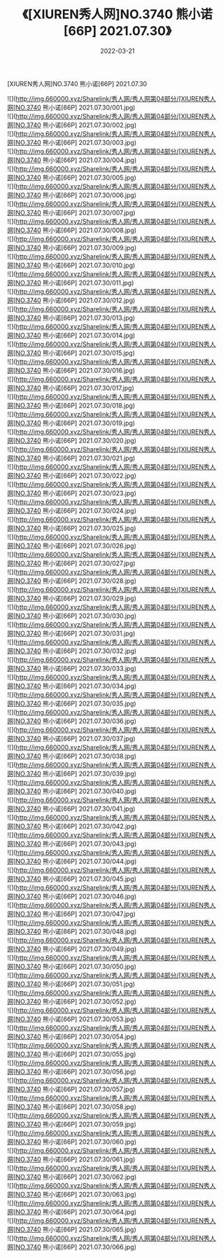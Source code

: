 ﻿---
layout: post
title:  《[XIUREN秀人网]NO.3740 熊小诺[66P] 2021.07.30》
date:   2022-03-21
img: http://img.660000.xyz/Sharelink/秀人网/秀人网第04部分/[XIUREN秀人网]NO.3740 熊小诺[66P] 2021.07.30/000.jpg
categories: [美女, 清纯, 唯美]
---

[XIUREN秀人网]NO.3740 熊小诺[66P] 2021.07.30

 ![](http://img.660000.xyz/Sharelink/秀人网/秀人网第04部分/[XIUREN秀人网]NO.3740 熊小诺[66P] 2021.07.30/001.jpg) <br>![](http://img.660000.xyz/Sharelink/秀人网/秀人网第04部分/[XIUREN秀人网]NO.3740 熊小诺[66P] 2021.07.30/002.jpg) <br>![](http://img.660000.xyz/Sharelink/秀人网/秀人网第04部分/[XIUREN秀人网]NO.3740 熊小诺[66P] 2021.07.30/003.jpg) <br>![](http://img.660000.xyz/Sharelink/秀人网/秀人网第04部分/[XIUREN秀人网]NO.3740 熊小诺[66P] 2021.07.30/004.jpg) <br>![](http://img.660000.xyz/Sharelink/秀人网/秀人网第04部分/[XIUREN秀人网]NO.3740 熊小诺[66P] 2021.07.30/005.jpg) <br>![](http://img.660000.xyz/Sharelink/秀人网/秀人网第04部分/[XIUREN秀人网]NO.3740 熊小诺[66P] 2021.07.30/006.jpg) <br>![](http://img.660000.xyz/Sharelink/秀人网/秀人网第04部分/[XIUREN秀人网]NO.3740 熊小诺[66P] 2021.07.30/007.jpg) <br>![](http://img.660000.xyz/Sharelink/秀人网/秀人网第04部分/[XIUREN秀人网]NO.3740 熊小诺[66P] 2021.07.30/008.jpg) <br>![](http://img.660000.xyz/Sharelink/秀人网/秀人网第04部分/[XIUREN秀人网]NO.3740 熊小诺[66P] 2021.07.30/009.jpg) <br>![](http://img.660000.xyz/Sharelink/秀人网/秀人网第04部分/[XIUREN秀人网]NO.3740 熊小诺[66P] 2021.07.30/010.jpg) <br>![](http://img.660000.xyz/Sharelink/秀人网/秀人网第04部分/[XIUREN秀人网]NO.3740 熊小诺[66P] 2021.07.30/011.jpg) <br>![](http://img.660000.xyz/Sharelink/秀人网/秀人网第04部分/[XIUREN秀人网]NO.3740 熊小诺[66P] 2021.07.30/012.jpg) <br>![](http://img.660000.xyz/Sharelink/秀人网/秀人网第04部分/[XIUREN秀人网]NO.3740 熊小诺[66P] 2021.07.30/013.jpg) <br>![](http://img.660000.xyz/Sharelink/秀人网/秀人网第04部分/[XIUREN秀人网]NO.3740 熊小诺[66P] 2021.07.30/014.jpg) <br>![](http://img.660000.xyz/Sharelink/秀人网/秀人网第04部分/[XIUREN秀人网]NO.3740 熊小诺[66P] 2021.07.30/015.jpg) <br>![](http://img.660000.xyz/Sharelink/秀人网/秀人网第04部分/[XIUREN秀人网]NO.3740 熊小诺[66P] 2021.07.30/016.jpg) <br>![](http://img.660000.xyz/Sharelink/秀人网/秀人网第04部分/[XIUREN秀人网]NO.3740 熊小诺[66P] 2021.07.30/017.jpg) <br>![](http://img.660000.xyz/Sharelink/秀人网/秀人网第04部分/[XIUREN秀人网]NO.3740 熊小诺[66P] 2021.07.30/018.jpg) <br>![](http://img.660000.xyz/Sharelink/秀人网/秀人网第04部分/[XIUREN秀人网]NO.3740 熊小诺[66P] 2021.07.30/019.jpg) <br>![](http://img.660000.xyz/Sharelink/秀人网/秀人网第04部分/[XIUREN秀人网]NO.3740 熊小诺[66P] 2021.07.30/020.jpg) <br>![](http://img.660000.xyz/Sharelink/秀人网/秀人网第04部分/[XIUREN秀人网]NO.3740 熊小诺[66P] 2021.07.30/021.jpg) <br>![](http://img.660000.xyz/Sharelink/秀人网/秀人网第04部分/[XIUREN秀人网]NO.3740 熊小诺[66P] 2021.07.30/022.jpg) <br>![](http://img.660000.xyz/Sharelink/秀人网/秀人网第04部分/[XIUREN秀人网]NO.3740 熊小诺[66P] 2021.07.30/023.jpg) <br>![](http://img.660000.xyz/Sharelink/秀人网/秀人网第04部分/[XIUREN秀人网]NO.3740 熊小诺[66P] 2021.07.30/024.jpg) <br>![](http://img.660000.xyz/Sharelink/秀人网/秀人网第04部分/[XIUREN秀人网]NO.3740 熊小诺[66P] 2021.07.30/025.jpg) <br>![](http://img.660000.xyz/Sharelink/秀人网/秀人网第04部分/[XIUREN秀人网]NO.3740 熊小诺[66P] 2021.07.30/026.jpg) <br>![](http://img.660000.xyz/Sharelink/秀人网/秀人网第04部分/[XIUREN秀人网]NO.3740 熊小诺[66P] 2021.07.30/027.jpg) <br>![](http://img.660000.xyz/Sharelink/秀人网/秀人网第04部分/[XIUREN秀人网]NO.3740 熊小诺[66P] 2021.07.30/028.jpg) <br>![](http://img.660000.xyz/Sharelink/秀人网/秀人网第04部分/[XIUREN秀人网]NO.3740 熊小诺[66P] 2021.07.30/029.jpg) <br>![](http://img.660000.xyz/Sharelink/秀人网/秀人网第04部分/[XIUREN秀人网]NO.3740 熊小诺[66P] 2021.07.30/030.jpg) <br>![](http://img.660000.xyz/Sharelink/秀人网/秀人网第04部分/[XIUREN秀人网]NO.3740 熊小诺[66P] 2021.07.30/031.jpg) <br>![](http://img.660000.xyz/Sharelink/秀人网/秀人网第04部分/[XIUREN秀人网]NO.3740 熊小诺[66P] 2021.07.30/032.jpg) <br>![](http://img.660000.xyz/Sharelink/秀人网/秀人网第04部分/[XIUREN秀人网]NO.3740 熊小诺[66P] 2021.07.30/033.jpg) <br>![](http://img.660000.xyz/Sharelink/秀人网/秀人网第04部分/[XIUREN秀人网]NO.3740 熊小诺[66P] 2021.07.30/034.jpg) <br>![](http://img.660000.xyz/Sharelink/秀人网/秀人网第04部分/[XIUREN秀人网]NO.3740 熊小诺[66P] 2021.07.30/035.jpg) <br>![](http://img.660000.xyz/Sharelink/秀人网/秀人网第04部分/[XIUREN秀人网]NO.3740 熊小诺[66P] 2021.07.30/036.jpg) <br>![](http://img.660000.xyz/Sharelink/秀人网/秀人网第04部分/[XIUREN秀人网]NO.3740 熊小诺[66P] 2021.07.30/037.jpg) <br>![](http://img.660000.xyz/Sharelink/秀人网/秀人网第04部分/[XIUREN秀人网]NO.3740 熊小诺[66P] 2021.07.30/038.jpg) <br>![](http://img.660000.xyz/Sharelink/秀人网/秀人网第04部分/[XIUREN秀人网]NO.3740 熊小诺[66P] 2021.07.30/039.jpg) <br>![](http://img.660000.xyz/Sharelink/秀人网/秀人网第04部分/[XIUREN秀人网]NO.3740 熊小诺[66P] 2021.07.30/040.jpg) <br>![](http://img.660000.xyz/Sharelink/秀人网/秀人网第04部分/[XIUREN秀人网]NO.3740 熊小诺[66P] 2021.07.30/041.jpg) <br>![](http://img.660000.xyz/Sharelink/秀人网/秀人网第04部分/[XIUREN秀人网]NO.3740 熊小诺[66P] 2021.07.30/042.jpg) <br>![](http://img.660000.xyz/Sharelink/秀人网/秀人网第04部分/[XIUREN秀人网]NO.3740 熊小诺[66P] 2021.07.30/043.jpg) <br>![](http://img.660000.xyz/Sharelink/秀人网/秀人网第04部分/[XIUREN秀人网]NO.3740 熊小诺[66P] 2021.07.30/044.jpg) <br>![](http://img.660000.xyz/Sharelink/秀人网/秀人网第04部分/[XIUREN秀人网]NO.3740 熊小诺[66P] 2021.07.30/045.jpg) <br>![](http://img.660000.xyz/Sharelink/秀人网/秀人网第04部分/[XIUREN秀人网]NO.3740 熊小诺[66P] 2021.07.30/046.jpg) <br>![](http://img.660000.xyz/Sharelink/秀人网/秀人网第04部分/[XIUREN秀人网]NO.3740 熊小诺[66P] 2021.07.30/047.jpg) <br>![](http://img.660000.xyz/Sharelink/秀人网/秀人网第04部分/[XIUREN秀人网]NO.3740 熊小诺[66P] 2021.07.30/048.jpg) <br>![](http://img.660000.xyz/Sharelink/秀人网/秀人网第04部分/[XIUREN秀人网]NO.3740 熊小诺[66P] 2021.07.30/049.jpg) <br>![](http://img.660000.xyz/Sharelink/秀人网/秀人网第04部分/[XIUREN秀人网]NO.3740 熊小诺[66P] 2021.07.30/050.jpg) <br>![](http://img.660000.xyz/Sharelink/秀人网/秀人网第04部分/[XIUREN秀人网]NO.3740 熊小诺[66P] 2021.07.30/051.jpg) <br>![](http://img.660000.xyz/Sharelink/秀人网/秀人网第04部分/[XIUREN秀人网]NO.3740 熊小诺[66P] 2021.07.30/052.jpg) <br>![](http://img.660000.xyz/Sharelink/秀人网/秀人网第04部分/[XIUREN秀人网]NO.3740 熊小诺[66P] 2021.07.30/053.jpg) <br>![](http://img.660000.xyz/Sharelink/秀人网/秀人网第04部分/[XIUREN秀人网]NO.3740 熊小诺[66P] 2021.07.30/054.jpg) <br>![](http://img.660000.xyz/Sharelink/秀人网/秀人网第04部分/[XIUREN秀人网]NO.3740 熊小诺[66P] 2021.07.30/055.jpg) <br>![](http://img.660000.xyz/Sharelink/秀人网/秀人网第04部分/[XIUREN秀人网]NO.3740 熊小诺[66P] 2021.07.30/056.jpg) <br>![](http://img.660000.xyz/Sharelink/秀人网/秀人网第04部分/[XIUREN秀人网]NO.3740 熊小诺[66P] 2021.07.30/057.jpg) <br>![](http://img.660000.xyz/Sharelink/秀人网/秀人网第04部分/[XIUREN秀人网]NO.3740 熊小诺[66P] 2021.07.30/058.jpg) <br>![](http://img.660000.xyz/Sharelink/秀人网/秀人网第04部分/[XIUREN秀人网]NO.3740 熊小诺[66P] 2021.07.30/059.jpg) <br>![](http://img.660000.xyz/Sharelink/秀人网/秀人网第04部分/[XIUREN秀人网]NO.3740 熊小诺[66P] 2021.07.30/060.jpg) <br>![](http://img.660000.xyz/Sharelink/秀人网/秀人网第04部分/[XIUREN秀人网]NO.3740 熊小诺[66P] 2021.07.30/061.jpg) <br>![](http://img.660000.xyz/Sharelink/秀人网/秀人网第04部分/[XIUREN秀人网]NO.3740 熊小诺[66P] 2021.07.30/062.jpg) <br>![](http://img.660000.xyz/Sharelink/秀人网/秀人网第04部分/[XIUREN秀人网]NO.3740 熊小诺[66P] 2021.07.30/063.jpg) <br>![](http://img.660000.xyz/Sharelink/秀人网/秀人网第04部分/[XIUREN秀人网]NO.3740 熊小诺[66P] 2021.07.30/064.jpg) <br>![](http://img.660000.xyz/Sharelink/秀人网/秀人网第04部分/[XIUREN秀人网]NO.3740 熊小诺[66P] 2021.07.30/065.jpg) <br>![](http://img.660000.xyz/Sharelink/秀人网/秀人网第04部分/[XIUREN秀人网]NO.3740 熊小诺[66P] 2021.07.30/066.jpg) <br>